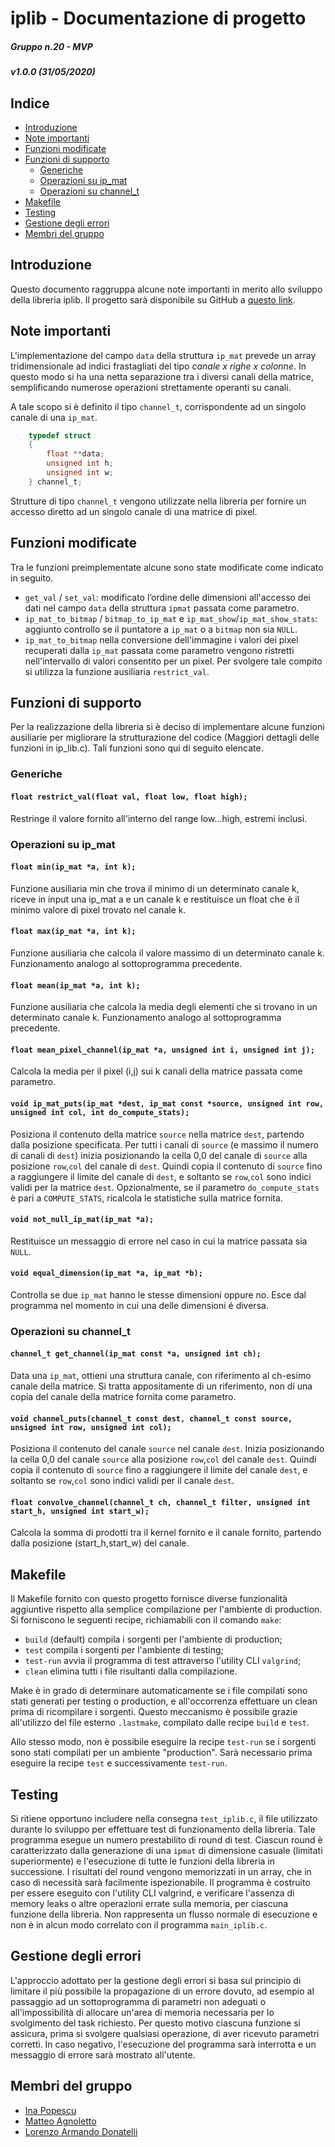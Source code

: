 # iplib - Documentazione di progetto

##### Gruppo n.20 - MVP

##### v1.0.0 (31/05/2020)

## Indice

- [Introduzione](#introduzione)
- [Note importanti](#note-importanti)
- [Funzioni modificate](#funzioni-modificate)
- [Funzioni di supporto](#funzioni-di-supporto)
  - [Generiche](#generiche)
  - [Operazioni su ip_mat](#operazioni-su-ip_mat)
  - [Operazioni su channel_t](#operazioni-su-channel_t)
- [Makefile](#makefile)
- [Testing](#testing)
- [Gestione degli errori](#gestione-degli-errori)
- [Membri del gruppo](#membri-del-gruppo)

## Introduzione

Questo documento raggruppa alcune note importanti in merito allo sviluppo della libreria iplib. Il progetto sarà disponibile su GitHub a [questo link](https://github.com/EPMatt/c-2020).

## Note importanti

L'implementazione del campo `data` della struttura `ip_mat` prevede un array tridimensionale ad indici frastagliati del tipo *canale x righe x colonne*. In questo modo si ha una netta separazione tra i diversi canali della matrice, semplificando numerose operazioni strettamente operanti su canali.

A tale scopo si è definito il tipo `channel_t`, corrispondente ad un singolo canale di una `ip_mat`.

```c
    typedef struct
    {
        float **data;
        unsigned int h;
        unsigned int w;
    } channel_t;
```

Strutture di tipo `channel_t` vengono utilizzate nella libreria per fornire un accesso diretto ad un singolo canale di una matrice di pixel.

## Funzioni modificate

Tra le funzioni preimplementate alcune sono state modificate come indicato in seguito.

- `get_val` / `set_val`: modificato l’ordine delle dimensioni all'accesso dei dati nel campo `data` della struttura `ipmat` passata come parametro.
- `ip_mat_to_bitmap` / `bitmap_to_ip_mat` e `ip_mat_show`/`ip_mat_show_stats`:  aggiunto controllo se il puntatore a `ip_mat` o a `bitmap` non sia `NULL`.
- `ip_mat_to_bitmap` nella conversione dell'immagine i valori dei pixel recuperati dalla `ip_mat` passata come parametro vengono ristretti nell'intervallo di valori consentito per un pixel. Per svolgere tale compito si utilizza la funzione ausiliaria `restrict_val`.

## Funzioni di supporto

Per la realizzazione della libreria si è deciso di implementare alcune funzioni ausiliarie per migliorare la strutturazione del codice (Maggiori dettagli delle funzioni in ip_lib.c).
Tali funzioni sono qui di seguito elencate.

### Generiche

#### `float restrict_val(float val, float low, float high);`

Restringe il valore fornito all'interno del range low...high, estremi inclusi.

### Operazioni su ip_mat

#### `float min(ip_mat *a, int k);`

Funzione ausiliaria min che trova il minimo di un determinato canale k, riceve in input una ip_mat a e un canale k e restituisce un float che è il minimo valore di pixel trovato nel canale k.

#### `float max(ip_mat *a, int k);`

Funzione ausiliaria che calcola il valore massimo di un determinato canale k. Funzionamento analogo al sottoprogramma precedente.

#### `float mean(ip_mat *a, int k);`

Funzione ausiliaria che calcola la media degli elementi che si trovano in un determinato canale k. Funzionamento analogo al sottoprogramma precedente.

#### `float mean_pixel_channel(ip_mat *a, unsigned int i, unsigned int j);`

Calcola la media per il pixel (i,j) sui k canali della matrice passata come parametro.

#### `void ip_mat_puts(ip_mat *dest, ip_mat const *source, unsigned int row, unsigned int col, int do_compute_stats);`

Posiziona il contenuto della matrice `source` nella matrice `dest`, partendo dalla posizione specificata.
Per tutti i canali di `source` (e massimo il numero di canali di `dest`) inizia posizionando la cella 0,0 del canale di `source` alla posizione `row`,`col` del canale di `dest`.
Quindi copia il contenuto di `source` fino a raggiungere il limite del canale di `dest`, e soltanto se `row`,`col` sono indici validi per la matrice `dest`.
Opzionalmente, se il parametro `do_compute_stats` è pari a `COMPUTE_STATS`, ricalcola le statistiche sulla matrice fornita.

#### `void not_null_ip_mat(ip_mat *a);`

Restituisce un messaggio di errore nel caso in cui la matrice passata sia `NULL`.

#### `void equal_dimension(ip_mat *a, ip_mat *b);`

Controlla se due `ip_mat` hanno le stesse dimensioni oppure no.
Esce dal programma nel momento in cui una delle dimensioni é diversa.

### Operazioni su channel_t

#### `channel_t get_channel(ip_mat const *a, unsigned int ch);`

Data una `ip_mat`, ottieni una struttura canale, con riferimento al ch-esimo canale della matrice. Si tratta appositamente di un riferimento, non di una copia del canale della matrice fornita come parametro.

#### `void channel_puts(channel_t const dest, channel_t const source, unsigned int row, unsigned int col);`

Posiziona il contenuto del canale `source` nel canale `dest`. Inizia posizionando la cella 0,0 del canale `source` alla posizione `row`,`col` del canale `dest`.
Quindi copia il contenuto di `source` fino a raggiungere il limite del canale `dest`, e soltanto se `row`,`col` sono indici validi per il canale `dest`.

#### `float convolve_channel(channel_t ch, channel_t filter, unsigned int start_h, unsigned int start_w);`

Calcola la somma di prodotti tra il kernel fornito e il canale fornito, partendo dalla posizione (start_h,start_w) del canale.

## Makefile

Il Makefile fornito con questo progetto fornisce diverse funzionalità aggiuntive rispetto alla semplice compilazione per l'ambiente di production.
Si forniscono le seguenti recipe, richiamabili con il comando `make`:

- `build` (default) compila i sorgenti per l'ambiente di production;
- `test` compila i sorgenti per l'ambiente di testing;
- `test-run` avvia il programma di test attraverso l'utility CLI `valgrind`;
- `clean` elimina tutti i file risultanti dalla compilazione.

Make è in grado di determinare automaticamente se i file compilati sono stati generati per testing o production, e all'occorrenza effettuare un clean prima di ricompilare i sorgenti. Questo meccanismo è possibile grazie all'utilizzo del file esterno `.lastmake`, compilato dalle recipe `build` e `test`.

Allo stesso modo, non è possibile eseguire la recipe `test-run` se i sorgenti sono stati compilati per un ambiente "production". Sarà necessario prima eseguire la recipe `test` e successivamente `test-run`.

## Testing

Si ritiene opportuno includere nella consegna `test_iplib.c`, il file utilizzato durante lo sviluppo per effettuare test di funzionamento della libreria.
Tale programma esegue un numero prestabilito di round di test.
Ciascun round è caratterizzato dalla generazione di una `ipmat` di dimensione casuale (limitati superiormente) e l'esecuzione di tutte le funzioni della libreria in successione. I risultati del round vengono memorizzati in un array, che in caso di necessità sarà facilmente ispezionabile. Il programma è costruito per essere eseguito con l'utility CLI valgrind, e verificare l'assenza di memory leaks o altre operazioni errate sulla memoria, per ciascuna funzione della libreria. Non rappresenta un flusso normale di esecuzione e non è in alcun modo correlato con il programma `main_iplib.c`.

## Gestione degli errori

L'approccio adottato per la gestione degli errori si basa sul principio di limitare il più possibile la propagazione di un errore dovuto, ad esempio al passaggio ad un sottoprogramma di parametri non adeguati o all'impossibilità di allocare un'area di memoria necessaria per lo svolgimento del task richiesto. Per questo motivo ciascuna funzione si assicura, prima si svolgere qualsiasi operazione, di aver ricevuto parametri corretti. In caso negativo, l'esecuzione del programma sarà interrotta e un messaggio di errore sarà mostrato all'utente.

## Membri del gruppo

- [Ina Popescu](https://github.com/Ina-pps)
- [Matteo Agnoletto](https://github.com/EPMatt)
- [Lorenzo Armando Donatelli](https://github.com/Donnyz)
